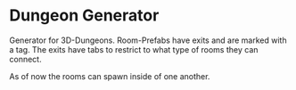 # Dungeon Generator
 
Generator for 3D-Dungeons. Room-Prefabs have exits and are marked with a tag. The exits have tabs to restrict to what type of rooms they can connect.

As of now the rooms can spawn inside of one another.

